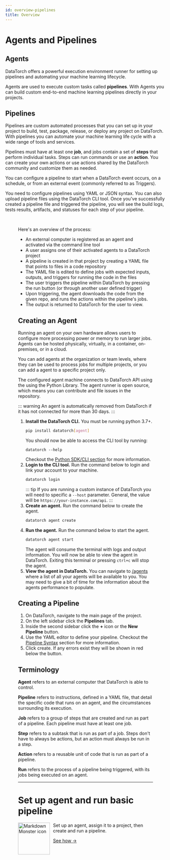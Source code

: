 ```yaml
---
id: overview-pipelines
title: Overview
---
```


# Agents and Pipelines

## Agents
DataTorch offers a powerful execution environment runner for setting up
pipelines and automating your machine learning lifecycle.

Agents are used to execute custom tasks called __pipelines__. With Agents you can build custom end-to-end machine learning pipelines directly
in your projects.

## Pipelines
Pipelines are custom automated processes that you can set up in your project to
build, test, package, release, or deploy any project on DataTorch. With
pipelines you can automate your machine learning life cycle with a wide range of
tools and services.

Pipelines must have at least one __job__, and jobs contain a set of __steps__ that
perform individual tasks. Steps can run commands or use an __action__. You can
create your own actions or use actions shared by the DataTorch community and
customize them as needed.

You can configure a pipeline to start when a DataTorch event occurs, on a
schedule, or from an external event (commonly referred to as Triggers).

You need to configure pipelines using YAML or JSON syntax. You can also upload
pipeline files using the DataTorch CLI tool. Once you've successfully created a
pipeline file and triggered the pipeline, you will see the build logs, tests
results, artifacts, and statuses for each step of your pipeline.

<br />
<Figure 
  src="/figures/dev/pipelines-sidebar.png"
  width="100%"
  max-width="800px"
  caption="Agents (top) and Pipelines (bottom) sections of the project sidebar"
/>

Here's an overview of the process:
- An external computer is registered as an agent and activated via the command line tool
- A user assigns one of their activated agents to a DataTorch project
- A pipeline is created in that project by creating a YAML file that points to files in a code repository 
- The YAML file is edited to define jobs with expected inputs, outputs, and triggers for running the code in the files
- The user triggers the pipeline within DataTorch by pressing the run button (or through another user defined trigger)
- Upon triggering, the agent downloads the code from the given repo, and runs the actions within the pipeline's jobs.
- The output is returned to DataTorch for the user to view.

## Creating an Agent

Running an agent on your own hardware allows users to configure more processing
power or memory to run larger jobs. Agents can be hosted physically, virtually,
in a container, on-premises, or in a cloud.

You can add agents at the organization or team levels, where they can be used to
process jobs for multiple projects, or you can add a agent to a specific project
only.

The configured agent machine connects to DataTorch API using the using the
Python Library. The agent runner is open source, which means you can contribute
and file issues in the repository.

::: warning
An agent is automatically removed from DataTorch if it has not connected for
more than 30 days.
:::

1. **Install the DataTorch CLI.** You must be running python 3.7+.
   ```sh
   pip install datatorch[agent]
   ```
   You should now be able to access the CLI tool by running:
   ```
   datatorch --help
   ```
   Checkout the [Python SDK/CLI section](/python) for more information.
2. **Login to the CLI tool.** Run the command below to login and link your
   account to your machine.
   ```sh
   datatorch login
   ```
   ::: tip
   If you are running a custom instance of DataTorch you will need to specific a
   `--host` parameter. General, the value will be
   `https://your-instance.com/api`.
   :::
3. **Create an agent.** Run the command below to create the agent.
   ```sh
   datatorch agent create
   ```
4. **Run the agent.** Run the command below to start the agent.
   ```sh
   datatorch agent start
   ```
   The agent will consume the terminal with logs and output information. You
   will now be able to view the agent in DataTorch. Exiting this terminal or
   pressing `ctrl+c` will stop the agent.
5. **View the agent in DataTorch.** You can navigate to
   [/agents](https://datatorch.io/agents) where a list of all your agents will
   be available to you. You may need to give a bit of time for the information
   about the agents performance to populate.

## Creating a Pipeline

1. On DataTorch, navigate to the main page of the project.
2. On the left sidebar click the **Pipelines** tab.
3. Inside the second sidebar click the **+** icon or the **New Pipeline** button.
4. Use the YAML editor to define your pipeline. Checkout the [Pipeline
   Syntax](/agents/pipelines.html#pipeline-syntax) section for more information.
5. Click create. If any errors exist they will be shown in red below the button.

## Terminology

__Agent__ refers to an external computer that DataTorch is able to control.

__Pipeline__ refers to instructions, defined in a YAML file, that detail the specific code that runs on an agent, and the circumstances surrounding its execution.

__Job__ refers to a group of steps that are created and run as part of a pipeline. Each pipeline must have at least one job.

__Step__ refers to a subtask that is run as part of a job. Steps don't have to always be actions, but an action must always be run in a step.

__Action__ refers to a reusable unit of code that is run as part of a pipeline.

__Run__ refers to the process of a pipeline being triggered, with its jobs being executed on an agent.

---

# Set up agent and run basic pipeline
<img src="/python.png"
    width="100px"
     alt="Markdown Monster icon"
     style="float: left; margin-right: 10px;" />

Set up an agent, assign it to a project, then create and run a pipeline.

[See how →](./tutorial-agents-pipelines)

<br/>

<br/>

<br/>

<br/>
